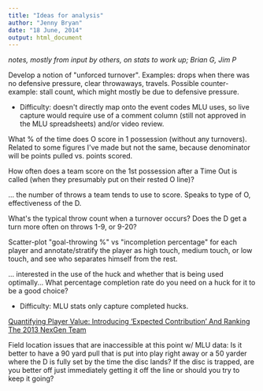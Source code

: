 ```yaml
---
title: "Ideas for analysis"
author: "Jenny Bryan"
date: "18 June, 2014"
output: html_document
---
```


*notes, mostly from input by others, on stats to work up; Brian G, Jim P*

Develop a notion of "unforced turnover". Examples: drops when there was no defensive pressure, clear throwaways, travels. Possible counter-example: stall count, which might mostly be due to defensive pressure.

  * Difficulty: doesn't directly map onto the event codes MLU uses, so live capture would require use of a comment column (still not approved in the MLU spreadsheets) and/or video review.

What % of the time does O score in 1 possession (without any turnovers). Related to some figures I've made but not the same, because denominator will be points pulled vs. points scored.

 How often does a team score on the 1st possession after a Time Out is called (when they presumably put on their rested O line)?
 
... the number of throws a team tends to use to score. Speaks to type of O, effectiveness of the D.

What's the typical throw count when a turnover occurs? Does the D get a turn more often on throws 1-9, or 9-20?

Scatter-plot "goal-throwing %" vs "incompletion percentage" for each player and annotate/stratify the player as high touch, medium touch, or low touch, and see who separates himself from the rest. 

... interested in the use of the huck and whether that is being used optimally... What percentage completion rate do you need on a huck for it to be a good choice?

  * Difficulty: MLU stats only capture completed hucks.

[Quantifying Player Value: Introducing ‘Expected Contribution’ And Ranking The 2013 NexGen Team](http://ultiworld.com/2013/08/13/quantifying-player-value-introducing-expected-contribution-and-ranking-the-2013-nexgen-team/)

Field location issues that are inaccessible at this point w/ MLU data: Is it better to have a 90 yard pull that is put into play right away or a 50 yarder where the D is fully set by the time the disc lands? If the disc is trapped, are you better off just immediately getting it off the line or should you try to keep it going? 

